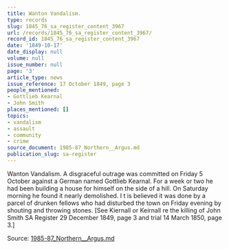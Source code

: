 ```yaml
---
title: Wanton Vandalism.
type: records
slug: 1845_76_sa_register_content_3967
url: /records/1845_76_sa_register_content_3967/
record_id: 1845_76_sa_register_content_3967
date: '1849-10-17'
date_display: null
volume: null
issue_number: null
page: '3'
article_type: news
issue_reference: 17 October 1849, page 3
people_mentioned:
- Gottlieb Kearnal
- John Smith
places_mentioned: []
topics:
- vandalism
- assault
- community
- crime
source_document: 1985-87_Northern__Argus.md
publication_slug: sa-register
---
```


Wanton Vandalism.  A disgraceful outrage was committed on Friday 5 October against a German named Gottlieb Kearnal.  For a week or two he had been building a house for himself on the side of a hill.  On Saturday morning he found it nearly demolished.  I t is believed it was done by a parcel of drunken fellows who had disturbed the town on Friday evening by shouting and throwing stones.  [See Kiernall or Keirnall re the killing of John Smith SA Register 29 December 1849, page 3 and trial 14 March 1850, page 3.]

Source: [1985-87_Northern__Argus.md](/downloads/markdown/1985-87_Northern__Argus.md)

